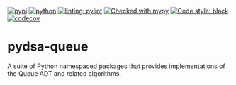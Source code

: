 [![pypi](https://img.shields.io/pypi/v/python-boilerplate.svg)](https://pypi.org/project/python-boilerplate/)
[![python](https://img.shields.io/pypi/pyversions/python-boilerplate.svg)](https://pypi.org/project/python-boilerplate/)
[![linting: pylint](https://img.shields.io/badge/linting-pylint-yellowgreen)](https://github.com/PyCQA/pylint)
[![Checked with mypy](http://www.mypy-lang.org/static/mypy_badge.svg)](http://mypy-lang.org/)
[![Code style: black](https://img.shields.io/badge/code%20style-black-000000.svg)](https://github.com/psf/black)
[![codecov](https://codecov.io/gh/engineer/python-boilerplate/branch/main/graphs/badge.svg)](https://codecov.io/github/engineer/python-boilerplate)

# pydsa-queue

A suite of Python namespaced packages that provides implementations of the Queue ADT and related algorithms.
